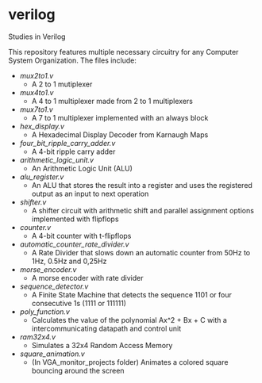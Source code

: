 # verilog
Studies in Verilog

This repository features multiple necessary circuitry for any Computer System Organization. The files include:

- _mux2to1.v_
    - A 2 to 1 mutiplexer
- _mux4to1.v_
    - A 4 to 1 multiplexer made from 2 to 1 multiplexers
- _mux7to1.v_
    - A 7 to 1 multiplexer implemented with an always block
- _hex_display.v_
    - A Hexadecimal Display Decoder from Karnaugh Maps
- _four_bit_ripple_carry_adder.v_
    - A 4-bit ripple carry adder
- _arithmetic_logic_unit.v_
    - An Arithmetic Logic Unit (ALU)
- _alu_register.v_
    - An ALU that stores the result into a register and uses the registered output as an input to next operation
- _shifter.v_
    - A shifter circuit with arithmetic shift and parallel assignment options implemented with flipflops
- _counter.v_
    - A 4-bit counter with t-flipflops
- _automatic_counter_rate_divider.v_
    - A Rate Divider that slows down an automatic counter from 50Hz to 1Hz, 0.5Hz and 0,25Hz
- _morse_encoder.v_
    - A morse encoder with rate divider
- _sequence_detector.v_
    - A Finite State Machine that detects the sequence 1101 or four consecutive 1s (1111 or 111111)
- _poly_function.v_
    - Calculates the value of the polynomial Ax^2 + Bx + C with a intercommunicating datapath and control unit
- _ram32x4.v_
     - Simulates a 32x4 Random Access Memory
- _square_animation.v_
    - (In VGA_monitor_projects folder) Animates a colored square bouncing around the screen
